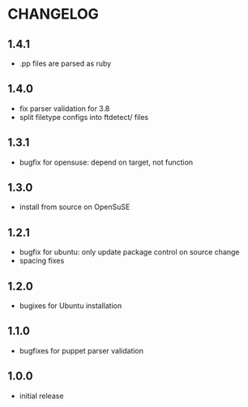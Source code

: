 # CHANGELOG

## 1.4.1
- .pp files are parsed as ruby

## 1.4.0
- fix parser validation for 3.8
- split filetype configs into ftdetect/ files

## 1.3.1
- bugfix for opensuse: depend on target, not function

## 1.3.0
- install from source on OpenSuSE

## 1.2.1
- bugfix for ubuntu: only update package control on source change
- spacing fixes

## 1.2.0
- bugixes for Ubuntu installation

## 1.1.0
- bugfixes for puppet parser validation

## 1.0.0
- initial release
